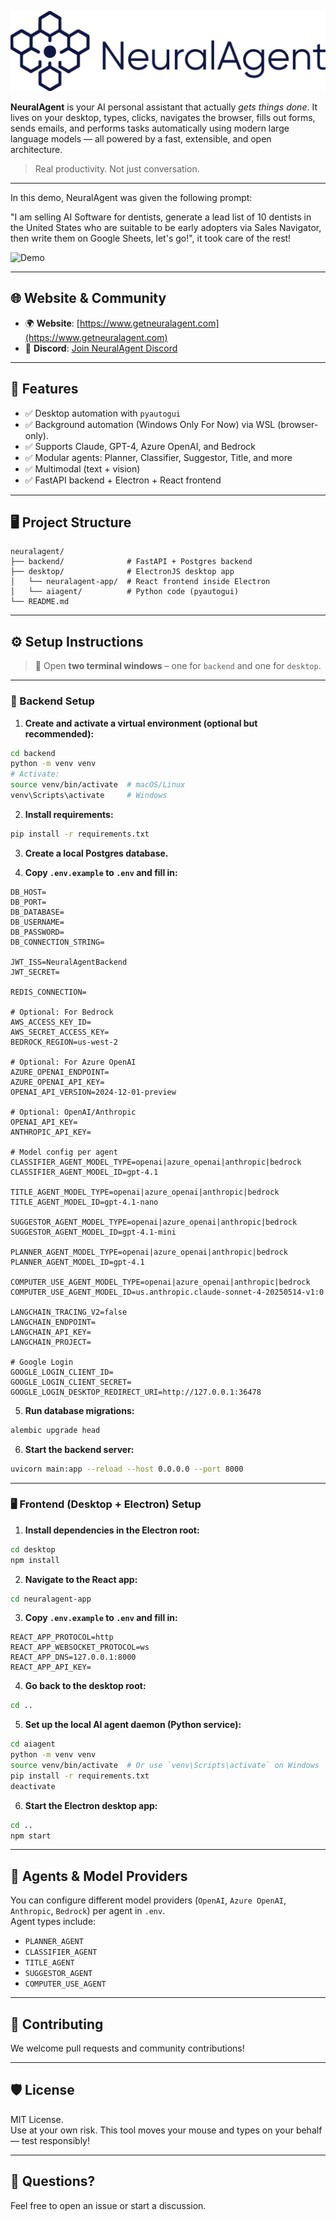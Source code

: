 
![NeuralAgent](docs/images/neuralagent_logo.png)

**NeuralAgent** is your AI personal assistant that actually *gets things done*. It lives on your desktop, types, clicks, navigates the browser, fills out forms, sends emails, and performs tasks automatically using modern large language models — all powered by a fast, extensible, and open architecture.

> Real productivity. Not just conversation.

---

In this demo, NeuralAgent was given the following prompt:

"I am selling AI Software for dentists, generate a lead list of 10 dentists in the United States who are suitable to be early adopters via Sales Navigator, then write them on Google Sheets, let's go!", it took care of the rest!

![Demo](docs/images/demo.gif)

---

## 🌐 Website & Community

- 🌍 **Website**: [https://www.getneuralagent.com](https://www.getneuralagent.com)
- 💬 **Discord**: [Join NeuralAgent Discord](https://discord.gg/eGyW3kPcUs)

---

## 🚀 Features

- ✅ Desktop automation with `pyautogui`
- ✅ Background automation (Windows Only For Now) via WSL (browser-only).
- ✅ Supports Claude, GPT-4, Azure OpenAI, and Bedrock
- ✅ Modular agents: Planner, Classifier, Suggestor, Title, and more
- ✅ Multimodal (text + vision)
- ✅ FastAPI backend + Electron + React frontend

---

## 🖥️ Project Structure

```
neuralagent/
├── backend/              # FastAPI + Postgres backend
├── desktop/              # ElectronJS desktop app
│   └── neuralagent-app/  # React frontend inside Electron
│   └── aiagent/          # Python code (pyautogui)
└── README.md
```

---

## ⚙️ Setup Instructions

> 🧪 Open **two terminal windows** – one for `backend` and one for `desktop`.

---

### 🐍 Backend Setup

1. **Create and activate a virtual environment (optional but recommended):**

```bash
cd backend
python -m venv venv
# Activate:
source venv/bin/activate  # macOS/Linux
venv\Scripts\activate     # Windows
```

2. **Install requirements:**

```bash
pip install -r requirements.txt
```

3. **Create a local Postgres database.**

4. **Copy `.env.example` to `.env` and fill in:**

```env
DB_HOST=
DB_PORT=
DB_DATABASE=
DB_USERNAME=
DB_PASSWORD=
DB_CONNECTION_STRING=

JWT_ISS=NeuralAgentBackend
JWT_SECRET=

REDIS_CONNECTION=

# Optional: For Bedrock
AWS_ACCESS_KEY_ID=
AWS_SECRET_ACCESS_KEY=
BEDROCK_REGION=us-west-2

# Optional: For Azure OpenAI
AZURE_OPENAI_ENDPOINT=
AZURE_OPENAI_API_KEY=
OPENAI_API_VERSION=2024-12-01-preview

# Optional: OpenAI/Anthropic
OPENAI_API_KEY=
ANTHROPIC_API_KEY=

# Model config per agent
CLASSIFIER_AGENT_MODEL_TYPE=openai|azure_openai|anthropic|bedrock
CLASSIFIER_AGENT_MODEL_ID=gpt-4.1

TITLE_AGENT_MODEL_TYPE=openai|azure_openai|anthropic|bedrock
TITLE_AGENT_MODEL_ID=gpt-4.1-nano

SUGGESTOR_AGENT_MODEL_TYPE=openai|azure_openai|anthropic|bedrock
SUGGESTOR_AGENT_MODEL_ID=gpt-4.1-mini

PLANNER_AGENT_MODEL_TYPE=openai|azure_openai|anthropic|bedrock
PLANNER_AGENT_MODEL_ID=gpt-4.1

COMPUTER_USE_AGENT_MODEL_TYPE=openai|azure_openai|anthropic|bedrock
COMPUTER_USE_AGENT_MODEL_ID=us.anthropic.claude-sonnet-4-20250514-v1:0

LANGCHAIN_TRACING_V2=false
LANGCHAIN_ENDPOINT=
LANGCHAIN_API_KEY=
LANGCHAIN_PROJECT=

# Google Login
GOOGLE_LOGIN_CLIENT_ID=
GOOGLE_LOGIN_CLIENT_SECRET=
GOOGLE_LOGIN_DESKTOP_REDIRECT_URI=http://127.0.0.1:36478
```

5. **Run database migrations:**

```bash
alembic upgrade head
```

6. **Start the backend server:**

```bash
uvicorn main:app --reload --host 0.0.0.0 --port 8000
```

---

### 🖥️ Frontend (Desktop + Electron) Setup

1. **Install dependencies in the Electron root:**

```bash
cd desktop
npm install
```

2. **Navigate to the React app:**

```bash
cd neuralagent-app
```

3. **Copy `.env.example` to `.env` and fill in:**

```env
REACT_APP_PROTOCOL=http
REACT_APP_WEBSOCKET_PROTOCOL=ws
REACT_APP_DNS=127.0.0.1:8000
REACT_APP_API_KEY=
```

4. **Go back to the desktop root:**

```bash
cd ..
```

5. **Set up the local AI agent daemon (Python service):**
```bash
cd aiagent
python -m venv venv
source venv/bin/activate  # Or use `venv\Scripts\activate` on Windows
pip install -r requirements.txt
deactivate
```

6. **Start the Electron desktop app:**

```bash
cd ..
npm start
```

---

## 🤖 Agents & Model Providers

You can configure different model providers (`OpenAI`, `Azure OpenAI`, `Anthropic`, `Bedrock`) per agent in `.env`.  
Agent types include:

- `PLANNER_AGENT`
- `CLASSIFIER_AGENT`
- `TITLE_AGENT`
- `SUGGESTOR_AGENT`
- `COMPUTER_USE_AGENT`

---

## 📣 Contributing

We welcome pull requests and community contributions!

---

## 🛡️ License

MIT License.  
Use at your own risk. This tool moves your mouse and types on your behalf — test responsibly!

---

## 💬 Questions?

Feel free to open an issue or start a discussion.
